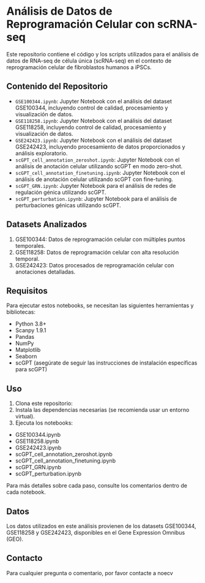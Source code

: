 # Análisis de Datos de Reprogramación Celular con scRNA-seq

Este repositorio contiene el código y los scripts utilizados para el análisis de datos de RNA-seq de célula única (scRNA-seq) en el contexto de reprogramación celular de fibroblastos humanos a iPSCs. 

## Contenido del Repositorio

- `GSE100344.ipynb`: Jupyter Notebook con el análisis del dataset GSE100344, incluyendo control de calidad, procesamiento y visualización de datos.
- `GSE118258.ipynb`: Jupyter Notebook con el análisis del dataset GSE118258, incluyendo control de calidad, procesamiento y visualización de datos.
- `GSE242423.ipynb`: Jupyter Notebook con el análisis del dataset GSE242423, incluyendo procesamiento de datos proporcionados y análisis exploratorio.
- `scGPT_cell_annotation_zeroshot.ipynb`: Jupyter Notebook con el análisis de anotación celular utilizando scGPT en modo zero-shot.
- `scGPT_cell_annotation_finetuning.ipynb`: Jupyter Notebook con el análisis de anotación celular utilizando scGPT con fine-tuning.
- `scGPT_GRN.ipynb`: Jupyter Notebook para el análisis de redes de regulación génica utilizando scGPT.
- `scGPT_perturbation.ipynb`: Jupyter Notebook para el análisis de perturbaciones génicas utilizando scGPT.

## Datasets Analizados

1. GSE100344: Datos de reprogramación celular con múltiples puntos temporales.
2. GSE118258: Datos de reprogramación celular con alta resolución temporal.
3. GSE242423: Datos procesados de reprogramación celular con anotaciones detalladas.

## Requisitos

Para ejecutar estos notebooks, se necesitan las siguientes herramientas y bibliotecas:

- Python 3.8+
- Scanpy 1.9.1
- Pandas
- NumPy
- Matplotlib
- Seaborn
- scGPT (asegúrate de seguir las instrucciones de instalación específicas para scGPT)

## Uso

1. Clona este repositorio:
2. Instala las dependencias necesarias (se recomienda usar un entorno virtual).
3. Ejecuta los notebooks:
- GSE100344.ipynb
- GSE118258.ipynb
- GSE242423.ipynb
- scGPT_cell_annotation_zeroshot.ipynb
- scGPT_cell_annotation_finetuning.ipynb
- scGPT_GRN.ipynb
- scGPT_perturbation.ipynb

Para más detalles sobre cada paso, consulte los comentarios dentro de cada notebook.

## Datos

Los datos utilizados en este análisis provienen de los datasets GSE100344, GSE118258 y GSE242423, disponibles en el Gene Expression Omnibus (GEO).

## Contacto

Para cualquier pregunta o comentario, por favor contacte a noecv
